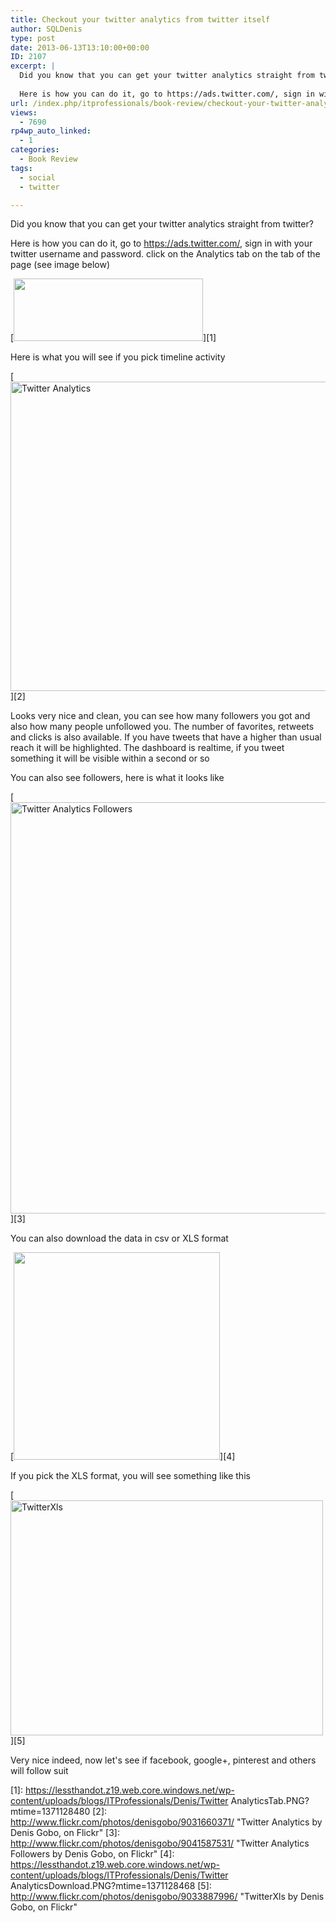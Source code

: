 ```yaml
---
title: Checkout your twitter analytics from twitter itself
author: SQLDenis
type: post
date: 2013-06-13T13:10:00+00:00
ID: 2107
excerpt: |
  Did you know that you can get your twitter analytics straight from twitter?
  
  Here is how you can do it, go to https://ads.twitter.com/, sign in with your twitter username and password. click on the Analytics tab on the tab of the page (see image below&hellip;
url: /index.php/itprofessionals/book-review/checkout-your-twitter-analytics-from/
views:
  - 7690
rp4wp_auto_linked:
  - 1
categories:
  - Book Review
tags:
  - social
  - twitter

---
```

Did you know that you can get your twitter analytics straight from twitter?

Here is how you can do it, go to https://ads.twitter.com/, sign in with your twitter username and password. click on the Analytics tab on the tab of the page (see image below)

[<img alt="" src="https://lessthandot.z19.web.core.windows.net/wp-content/uploads/blogs/ITProfessionals/Denis/Twitter AnalyticsTab.PNG?mtime=1371128480" width="303" height="100" />][1]

Here is what you will see if you pick timeline activity

[<img src="http://farm4.staticflickr.com/3710/9031660371_a5b88d2543_c.jpg" width="800" height="495" alt="Twitter Analytics" />][2]
  
  
Looks very nice and clean, you can see how many followers you got and also how many people unfollowed you. The number of favorites, retweets and clicks is also available. If you have tweets that have a higher than usual reach it will be highlighted. The dashboard is realtime, if you tweet something it will be visible within a second or so

You can also see followers, here is what it looks like

[<img src="http://farm6.staticflickr.com/5528/9041587531_81720b6b14_c.jpg" width="800" height="658" alt="Twitter Analytics Followers" />][3]

You can also download the data in csv or XLS format
  
[<img alt="" src="https://lessthandot.z19.web.core.windows.net/wp-content/uploads/blogs/ITProfessionals/Denis/Twitter AnalyticsDownload.PNG?mtime=1371128468" width="330" height="332" />][4]

If you pick the XLS format, you will see something like this

[<img src="http://farm6.staticflickr.com/5487/9033887996_06e6a16b74.jpg" width="500" height="376" alt="TwitterXls" />][5]

Very nice indeed, now let's see if facebook, google+, pinterest and others will follow suit

 [1]: https://lessthandot.z19.web.core.windows.net/wp-content/uploads/blogs/ITProfessionals/Denis/Twitter AnalyticsTab.PNG?mtime=1371128480
 [2]: http://www.flickr.com/photos/denisgobo/9031660371/ "Twitter Analytics by Denis Gobo, on Flickr"
 [3]: http://www.flickr.com/photos/denisgobo/9041587531/ "Twitter Analytics Followers by Denis Gobo, on Flickr"
 [4]: https://lessthandot.z19.web.core.windows.net/wp-content/uploads/blogs/ITProfessionals/Denis/Twitter AnalyticsDownload.PNG?mtime=1371128468
 [5]: http://www.flickr.com/photos/denisgobo/9033887996/ "TwitterXls by Denis Gobo, on Flickr"
